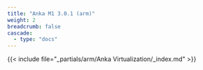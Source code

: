 ```yaml
---
title: "Anka M1 3.0.1 (arm)"
weight: 2
breadcrumb: false
cascade:
  - type: "docs"
---
```


{{< include file="_partials/arm/Anka Virtualization/_index.md" >}}
